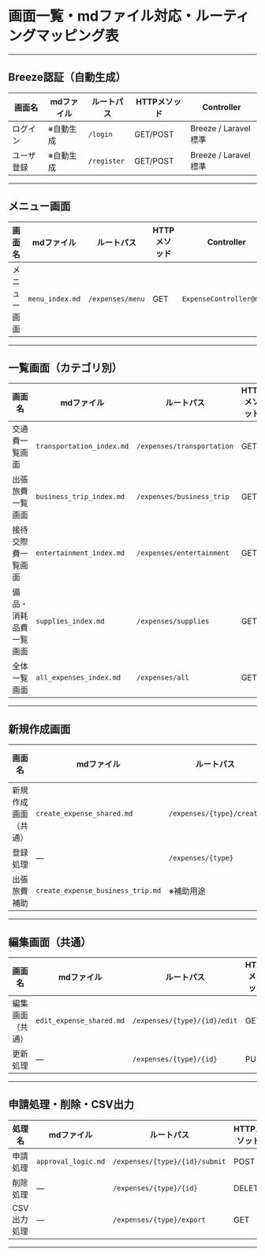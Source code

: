 # 画面一覧・mdファイル対応・ルーティングマッピング表

---

## Breeze認証（自動生成）

| 画面名       | mdファイル         | ルートパス            | HTTPメソッド | Controller               |
|--------------|--------------------|------------------------|--------------|--------------------------|
| ログイン     | ※自動生成         | `/login`               | GET/POST     | Breeze / Laravel標準     |
| ユーザ登録   | ※自動生成         | `/register`            | GET/POST     | Breeze / Laravel標準     |

---

## メニュー画面

| 画面名       | mdファイル             | ルートパス              | HTTPメソッド | Controller                 |
|--------------|------------------------|--------------------------|--------------|----------------------------|
| メニュー画面 | `menu_index.md`        | `/expenses/menu`         | GET          | `ExpenseController@menu`   |

---

## 一覧画面（カテゴリ別）

| 画面名               | mdファイル                   | ルートパス                | HTTPメソッド | Controller                 |
|----------------------|------------------------------|----------------------------|--------------|----------------------------|
| 交通費一覧画面       | `transportation_index.md`     | `/expenses/transportation` | GET          | `ExpenseController@index`  |
| 出張旅費一覧画面     | `business_trip_index.md`      | `/expenses/business_trip`  | GET          | `ExpenseController@index`  |
| 接待交際費一覧画面   | `entertainment_index.md`      | `/expenses/entertainment`  | GET          | `ExpenseController@index`  |
| 備品・消耗品費一覧画面 | `supplies_index.md`           | `/expenses/supplies`       | GET          | `ExpenseController@index`  |
| 全体一覧画面         | `all_expenses_index.md`       | `/expenses/all`            | GET          | `AllExpensesController@index` |

---

## 新規作成画面

| 画面名         | mdファイル                     | ルートパス                      | HTTPメソッド | Controller                  |
|----------------|--------------------------------|----------------------------------|--------------|-----------------------------|
| 新規作成画面（共通） | `create_expense_shared.md`       | `/expenses/{type}/create`        | GET          | `ExpenseController@create`  |
| 登録処理       | —                              | `/expenses/{type}`              | POST         | `ExpenseController@store`   |
| 出張旅費補助   | `create_expense_business_trip.md` | ※補助用途                       | GET          | `BusinessTripExpenseController@create` |

---

## 編集画面（共通）

| 画面名         | mdファイル             | ルートパス                            | HTTPメソッド | Controller                  |
|----------------|------------------------|----------------------------------------|--------------|-----------------------------|
| 編集画面（共通） | `edit_expense_shared.md` | `/expenses/{type}/{id}/edit`            | GET          | `ExpenseController@edit`    |
| 更新処理       | —                      | `/expenses/{type}/{id}`                | PUT          | `ExpenseController@update`  |

---

## 申請処理・削除・CSV出力

| 処理名       | mdファイル                 | ルートパス                              | HTTPメソッド | Controller                  |
|--------------|----------------------------|------------------------------------------|--------------|-----------------------------|
| 申請処理     | `approval_logic.md`        | `/expenses/{type}/{id}/submit`           | POST         | `ExpenseController@submit`  |
| 削除処理     | —                          | `/expenses/{type}/{id}`                  | DELETE       | `ExpenseController@destroy` |
| CSV出力処理  | —                          | `/expenses/{type}/export`                | GET          | `ExpenseController@exportCsv` |

---


